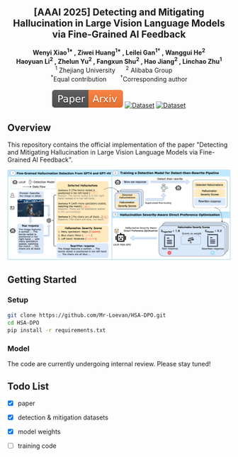 <!-- # magic-edit.github.io -->

<p align="center">
  <h2 align="center">[AAAI 2025] Detecting and Mitigating Hallucination in Large Vision Language Models via Fine-Grained AI Feedback
</h2>
  <p align="center">
    <a><strong>Wenyi Xiao<sup>1*</sup> , </strong></a>
    <a><strong>Ziwei Huang<sup>1*</sup> , </strong></a>
    <a><strong>Leilei Gan<sup>1†</sup> , </strong></a>
    <a><strong>Wanggui He<sup>2</sup>  </strong></a>
    <br>
    <a><strong>Haoyuan Li<sup>2</sup> ,  </strong></a>
    <a><strong>Zhelun Yu<sup>2</sup> , </strong></a>
    <a><strong>Fangxun Shu<sup>2</sup> ,  </strong></a>
    <a><strong>Hao Jiang<sup>2</sup> , </strong></a>
    <a><strong>Linchao Zhu<sup>1</sup>   </strong></a>
    <br>
    <sup>1</sup> Zhejiang University&nbsp;&nbsp;&nbsp;&nbsp;&nbsp;&nbsp;<sup>2</sup> Alibaba Group&nbsp;&nbsp;&nbsp;&nbsp;&nbsp;&nbsp
    <br>
    <sup>*</sup>Equal contribution &nbsp;&nbsp;&nbsp;&nbsp;&nbsp;&nbsp <sup>†</sup>Corresponding author
    </br>
    </br>
        <a href="https://arxiv.org/pdf/2404.14233">
        <img src='assets/Paper-Arxiv-orange.svg' alt='Paper PDF'></a>
        <a href="https://huggingface.co/datasets/WenyiXiao/HSA-DPO">
        <img src='https://img.shields.io/badge/Dataset-HuggingFace-yellow' alt='Dataset'></a>
        <a href="https://modelscope.cn/models/xiaowenyi/HSA-DPO">
        <img src='https://img.shields.io/badge/Model-ModelScope-blue' alt='Dataset'></a>
        
  </p>
</p>


<!-- <p align="center"><b>We will release the code soon!</b></p> -->


## Overview

This repository contains the official implementation of the paper "Detecting and Mitigating Hallucination in Large Vision Language Models via Fine-Grained AI Feedback".

![model](assets/1.png)

## Getting Started

### Setup

```bash
git clone https://github.com/Mr-Loevan/HSA-DPO.git
cd HSA-DPO
pip install -r requirements.txt
```

### Model

The code are currently undergoing internal review. Please stay tuned!


## Todo List

- [x] paper
- [x] detection & mitigation datasets 
- [x] model weights
- [ ] training code

